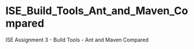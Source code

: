 ISE_Build_Tools_Ant_and_Maven_Compared
======================================

ISE Assignment 3 - Build Tools - Ant and Maven Compared

